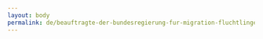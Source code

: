```yaml
---
layout: body
permalink: de/beauftragte-der-bundesregierung-fur-migration-fluchtlinge-und-integration/
---
```


